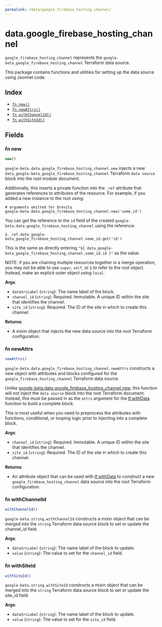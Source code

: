 ```yaml
---
permalink: /data/google_firebase_hosting_channel/
---
```


# data.google_firebase_hosting_channel

`google_firebase_hosting_channel` represents the `google-beta_google_firebase_hosting_channel` Terraform data source.



This package contains functions and utilities for setting up the data source using Jsonnet code.


## Index

* [`fn new()`](#fn-new)
* [`fn newAttrs()`](#fn-newattrs)
* [`fn withChannelId()`](#fn-withchannelid)
* [`fn withSiteId()`](#fn-withsiteid)

## Fields

### fn new

```ts
new()
```


`google-beta.data.google_firebase_hosting_channel.new` injects a new `data_google-beta_google_firebase_hosting_channel` Terraform `data source`
block into the root module document.

Additionally, this inserts a private function into the `_ref` attribute that generates references to attributes of the
resource. For example, if you added a new instance to the root using:

    # arguments omitted for brevity
    google-beta.data.google_firebase_hosting_channel.new('some_id')

You can get the reference to the `id` field of the created `google-beta.data.google_firebase_hosting_channel` using the reference:

    $._ref.data_google-beta_google_firebase_hosting_channel.some_id.get('id')

This is the same as directly entering `"${ data_google-beta_google_firebase_hosting_channel.some_id.id }"` as the value.

NOTE: if you are chaining multiple resources together in a merge operation, you may not be able to use `super`, `self`,
or `$` to refer to the root object. Instead, make an explicit outer object using `local`.

**Args**:
  - `dataSrcLabel` (`string`): The name label of the block.
  - `channel_id` (`string`): Required. Immutable. A unique ID within the site that identifies the channel.
  - `site_id` (`string`): Required. The ID of the site in which to create this channel.

**Returns**:
- A mixin object that injects the new data source into the root Terraform configuration.


### fn newAttrs

```ts
newAttrs()
```


`google-beta.data.google_firebase_hosting_channel.newAttrs` constructs a new object with attributes and blocks configured for the `google_firebase_hosting_channel`
Terraform data source.

Unlike [google-beta.data.google_firebase_hosting_channel.new](#fn-new), this function will not inject the `data source`
block into the root Terraform document. Instead, this must be passed in as the `attrs` argument for the
[tf.withData](https://github.com/tf-libsonnet/core/tree/main/docs#fn-withdata) function to build a complete block.

This is most useful when you need to preprocess the attributes with functions, conditional, or looping logic prior to
injecting into a complete block.

**Args**:
  - `channel_id` (`string`): Required. Immutable. A unique ID within the site that identifies the channel.
  - `site_id` (`string`): Required. The ID of the site in which to create this channel.

**Returns**:
  - An attribute object that can be used with [tf.withData](https://github.com/tf-libsonnet/core/tree/main/docs#fn-withdata) to construct a new `google_firebase_hosting_channel` data source into the root Terraform configuration.


### fn withChannelId

```ts
withChannelId()
```

`google-beta.string.withChannelId` constructs a mixin object that can be merged into the `string`
Terraform data source block to set or update the channel_id field.



**Args**:
  - `dataSrcLabel` (`string`): The name label of the block to update.
  - `value` (`string`): The value to set for the `channel_id` field.


### fn withSiteId

```ts
withSiteId()
```

`google-beta.string.withSiteId` constructs a mixin object that can be merged into the `string`
Terraform data source block to set or update the site_id field.



**Args**:
  - `dataSrcLabel` (`string`): The name label of the block to update.
  - `value` (`string`): The value to set for the `site_id` field.
